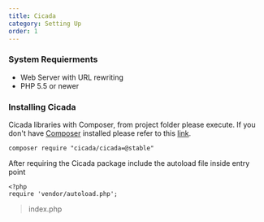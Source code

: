 ```yaml
---
title: Cicada
category: Setting Up
order: 1
---
```

### System Requierments
- Web Server with URL rewriting
- PHP 5.5 or newer

### Installing Cicada

Cicada libraries with Composer, from project folder please execute. If you don't have [Composer](https://getcomposer.org/) installed please refer to this [link](https://getcomposer.org/doc/00-intro.md).

```
composer require "cicada/cicada=@stable"
```

After requiring the Cicada package include the autoload file inside entry point

```
<?php
require 'vendor/autoload.php';
```
> index.php





